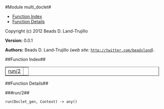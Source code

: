 

#Module multi_doclet#
* [Function Index](#index)
* [Function Details](#functions)






Copyright (c) 2012 Beads D. Land-Trujillo

__Version:__ 0.0.1

__Authors:__ Beads D. Land-Trujillo (_web site:_ [`http://twitter.com/beadsland`](http://twitter.com/beadsland)).<a name="index"></a>

##Function Index##


<table width="100%" border="1" cellspacing="0" cellpadding="2" summary="function index"><tr><td valign="top"><a href="#run-2">run/2</a></td><td></td></tr></table>


<a name="functions"></a>

##Function Details##

<a name="run-2"></a>

###run/2##




`run(Doclet_gen, Context) -> any()`


